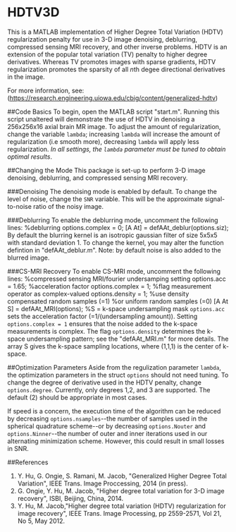 HDTV3D
====
This is a MATLAB implementation of Higher Degree Total Variation (HDTV) regularization penalty for use in 3-D image denoising, deblurring, compressed sensing MRI recovery, and other inverse problems. HDTV is an extension of the popular total variation (TV) penalty to higher degree derivatives. Whereas TV promotes images with sparse gradients, HDTV regularization promotes the sparsity of all *n*th degee directional derivatives in the image.

For more information, see: (https://research.engineering.uiowa.edu/cbig/content/generalized-hdtv)

##Code Basics
To begin, open the MATLAB script "start.m". Running this script unaltered will demonstrate the use of HDTV in denoising a 256x256x16 axial brain MR image. To adjust the amount of regularization, change the variable `lambda`; increasing `lambda` will increase the amount of regularization (i.e smooth more), decreasing `lambda` will apply less regularization. *In all settings, the `lambda` parameter must be tuned to obtain optimal results*.

##Changing the Mode
This package is set-up to perform 3-D image denoising, deblurring, and compressed sensing MRI recovery.

###Denoising
The denoising mode is enabled by default. To change the level of noise, change the `SNR` variable. This will be the approximate signal-to-noise ratio of the noisy image.

###Deblurring
To enable the deblurring mode, uncomment the following lines:
    %deblurring
    options.complex = 0;
    [A At] = defAAt_deblur(options.siz);
By default the blurring kernel is an isotropic gaussian filter of size 5x5x5 with standard deviation 1. To change the kernel, you may alter the function defintion in "defAAt_deblur.m". Note: by default noise is also added to the blurred image.

###CS-MRI Recovery
To enable CS-MRI mode, uncomment the following lines:
    %compressed sensing MRI/fourier undersamping setting
    options.acc = 1.65; %acceleration factor
    options.complex = 1; %flag measurement operator as complex-valued
    options.density = 1; %use density compensated random samples (=1) 
                        %or uniform random samples (=0)
    [A At S] = defAAt_MRI(options); %S = k-space undersampling mask 
`options.acc` sets the acceleration factor (=1/(undersampling amount)). Setting `options.complex = 1` ensures that the noise added to the k-space measurements is complex. The flag `options.density` determines the k-space undersampling pattern; see the "defAAt_MRI.m" for more details. The array S gives the k-space sampling locations, where (1,1,1) is the center of k-space.

##Optimization Parameters
Aside from the regulization parameter `lambda`, the optimization parameters in the struct `options` should not need tuning.
To change the degree of derivative used in the HDTV penalty, change `options.degree`. Currently, only degrees 1,2, and 3 are supported. The default (2) should be appropriate in most cases. 

If speed is a concern, the execution time of the algorithm can be reduced by decreasing `options.nsamples`--the number of samples used in the spherical quadrature scheme--or by decreasing `options.Nouter` and `options.Ninner`--the number of outer and inner iterations used in our alternating minimization scheme. However, this could result in small losses in SNR.

##References
1. Y. Hu, G. Ongie, S. Ramani, M. Jacob, "Generalized Higher Degree Total Variation", IEEE Trans. Image Proccessing, 2014 (in press).
2. G. Ongie, Y. Hu, M. Jacob, "Higher degree total variation for 3-D  image recovery", ISBI, Beijing, China, 2014.
3. Y. Hu, M. Jacob,"Higher degree total variation (HDTV) regularization for image recovery", IEEE Trans. Image Processing, pp 2559-2571, Vol 21, No 5, May 2012.